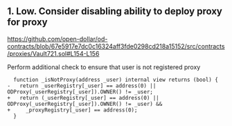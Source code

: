 ## 1. Low. Consider disabling ability to deploy proxy for proxy
https://github.com/open-dollar/od-contracts/blob/67e5917e7dc0c16324aff3fde0298cd218a15152/src/contracts/proxies/Vault721.sol#L154-L156

Perform additional check to ensure that user is not registered proxy
```solidity
  function _isNotProxy(address _user) internal view returns (bool) {
-   return _userRegistry[_user] == address(0) || ODProxy(_userRegistry[_user]).OWNER() != _user;
+   return (_userRegistry[_user] == address(0) || ODProxy(_userRegistry[_user]).OWNER() != _user) && 
+     _proxyRegistry[_user] == address(0);
  }
```